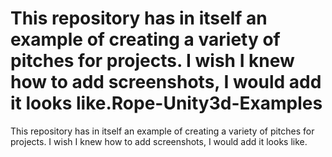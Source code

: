 This repository has in itself an example of creating a variety of pitches for projects. I wish I knew how to add screenshots, I would add it looks like.Rope-Unity3d-Examples
=====================
This repository has in itself an example of creating a variety of pitches for projects. I wish I knew how to add screenshots, I would add it looks like.
